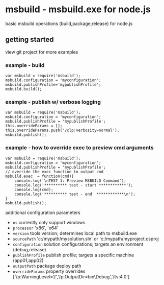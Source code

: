 # msbuild - msbuild.exe for node.js

basic msbuild operations (build,package,release) for node.js

## getting started
view git project for more examples


### example - build
```
var msbuild = require('msbuild');
msbuild.configuration = 'myconfiguration';
msbuild.publishProfile='mypublishProfile';
msbuild.build();
```

### example - publish w/ verbose logging
```
var msbuild = require('msbuild');
msbuild.configuration = 'myconfiguration';
msbuild.publishProfile = 'mypublishProfile';
this.overrideParams = [];
this.overrideParams.push('/clp:verbosity=normal');  
msbuild.publish();
```

### example - how to override exec to preview cmd arguments
```
var msbuild = require('msbuild');
msbuild.configuration = 'myconfiguration';
msbuild.publishProfile = 'mypublishProfile';
// override the exec function to output cmd 
msbuild.exec  = function(cmd){
	console.log('\nTEST 1: Preview MSBUILD Command');
	console.log('********** test - start ************');
	console.log(cmd);
	console.log('********** test - end  ************\n');
}
msbuild.publish();
```

additional configuration parameters
- `os` currently only support windows
- `processor` 	'x86', 'x64'
- `version`	tools version; determines local path to msbuild.exe
- `sourcePath`  'c:/mypath/mysolution.sln'   or   'c:/mypath/myproject.csproj
- `configuration` 	solution configurations; targets an environment (debug,release)  
- `publishProfile`  publish profile; targets a specific machine (app01,app02)
- `outputPath`  package deploy path
- `overrideParams`  property overrides ['/p:WarningLevel=2','/p:OutputDir=bin\Debug','/tv:4.0']  
